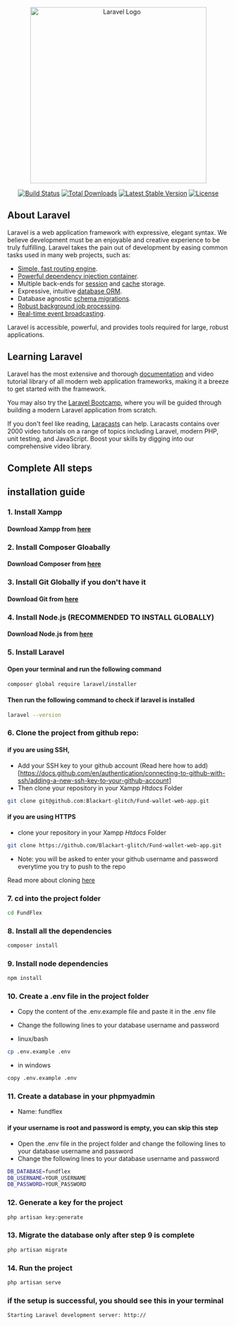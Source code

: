 <p align="center"><a href="https://laravel.com" target="_blank"><img src="https://raw.githubusercontent.com/laravel/art/master/logo-lockup/5%20SVG/2%20CMYK/1%20Full%20Color/laravel-logolockup-cmyk-red.svg" width="400" alt="Laravel Logo"></a></p>

<p align="center">
<a href="https://github.com/laravel/framework/actions"><img src="https://github.com/laravel/framework/workflows/tests/badge.svg" alt="Build Status"></a>
<a href="https://packagist.org/packages/laravel/framework"><img src="https://img.shields.io/packagist/dt/laravel/framework" alt="Total Downloads"></a>
<a href="https://packagist.org/packages/laravel/framework"><img src="https://img.shields.io/packagist/v/laravel/framework" alt="Latest Stable Version"></a>
<a href="https://packagist.org/packages/laravel/framework"><img src="https://img.shields.io/packagist/l/laravel/framework" alt="License"></a>
</p>

## About Laravel

Laravel is a web application framework with expressive, elegant syntax. We believe development must be an enjoyable and creative experience to be truly fulfilling. Laravel takes the pain out of development by easing common tasks used in many web projects, such as:

- [Simple, fast routing engine](https://laravel.com/docs/routing).
- [Powerful dependency injection container](https://laravel.com/docs/container).
- Multiple back-ends for [session](https://laravel.com/docs/session) and [cache](https://laravel.com/docs/cache) storage.
- Expressive, intuitive [database ORM](https://laravel.com/docs/eloquent).
- Database agnostic [schema migrations](https://laravel.com/docs/migrations).
- [Robust background job processing](https://laravel.com/docs/queues).
- [Real-time event broadcasting](https://laravel.com/docs/broadcasting).

Laravel is accessible, powerful, and provides tools required for large, robust applications.

## Learning Laravel

Laravel has the most extensive and thorough [documentation](https://laravel.com/docs) and video tutorial library of all modern web application frameworks, making it a breeze to get started with the framework.

You may also try the [Laravel Bootcamp](https://bootcamp.laravel.com), where you will be guided through building a modern Laravel application from scratch.

If you don't feel like reading, [Laracasts](https://laracasts.com) can help. Laracasts contains over 2000 video tutorials on a range of topics including Laravel, modern PHP, unit testing, and JavaScript. Boost your skills by digging into our comprehensive video library.

## Complete All steps

## installation guide
### 1. Install Xampp
#### Download Xampp from [here](https://www.apachefriends.org/download.html)

### 2. Install Composer Gloabally
#### Download Composer from [here](https://getcomposer.org/download/)

### 3. Install Git Globally if you don't have it
#### Download Git from [here](https://git-scm.com/downloads)

### 4. Install Node.js (RECOMMENDED TO INSTALL GLOBALLY)
#### Download Node.js from [here](https://nodejs.org/en/download/)

### 5. Install Laravel
#### Open your terminal and run the following command
```bash
composer global require laravel/installer
```
#### Then run the following command to check if laravel is installed
```bash     
laravel --version
```
### 6. Clone the project from github repo:
#### if you are using SSH, 
 - Add your SSH key to your github account (Read here how to add)[https://docs.github.com/en/authentication/connecting-to-github-with-ssh/adding-a-new-ssh-key-to-your-github-account]
 - Then clone your repository in your Xampp *Htdocs* Folder
```bash
git clone git@github.com:Blackart-glitch/Fund-wallet-web-app.git
```
#### if you are using HTTPS
 - clone your repository in your Xampp *Htdocs* Folder
```bash
git clone https://github.com/Blackart-glitch/Fund-wallet-web-app.git
```
 - Note: you will be asked to enter your github username and password everytime you try to push to the repo

Read more about cloning [here](https://docs.github.com/en/repositories/creating-and-managing-repositories/cloning-a-repository)

### 7. cd into the project folder
```bash
cd FundFlex
```
### 8. Install all the dependencies
```bash
composer install
```

### 9. Install node dependencies
```bash
npm install
```

### 10. Create a .env file in the project folder
 - Copy the content of the .env.example file and paste it in the .env file
 - Change the following lines to your database username and password

 - linux/bash
```bash
cp .env.example .env
```
 - in windows
```bash 
copy .env.example .env
```

### 11. Create a database in your phpmyadmin
 - Name: fundflex

#### if your username is root and password is empty, you can skip this step
 - Open the .env file in the project folder and change the following lines to your database username and password
 - Change the following lines to your database username and password
```bash     
DB_DATABASE=fundflex
DB_USERNAME=YOUR_USERNAME
DB_PASSWORD=YOUR_PASSWORD
```
### 12. Generate a key for the project
```bash
php artisan key:generate
```

### 13. Migrate the database only after step 9 is complete
```bash
php artisan migrate
```

### 14. Run the project
```bash
php artisan serve
```
### if the setup is successful, you should see this in your terminal
```bash
Starting Laravel development server: http://
```



